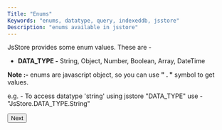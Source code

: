 ```yaml
---
Title: "Enums"
Keywords: "enums, datatype, query, indexeddb, jsstore"
Description: "enums available in jsstore"
---
```


JsStore provides some enum values. These are -

*   **DATA\_TYPE -** String, Object, Number, Boolean, Array, DateTime


**Note :-** enums are javascript object, so you can use **" . "** symbol to get values.

e.g. - To access datatype 'string' using jsstore "DATA\_TYPE" use - "JsStore.DATA\_TYPE.String"

<p class="margin-top-40px text-center">
    <button class="btn info btnNext">Next</button>
</p>